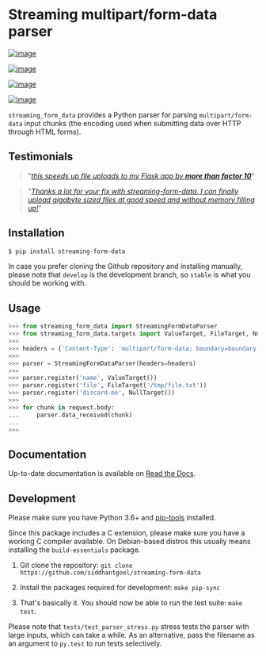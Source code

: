 # Streaming multipart/form-data parser

[![image](https://github.com/siddhantgoel/streaming-form-data/workflows/streaming-form-data/badge.svg)](https://github.com/siddhantgoel/streaming-form-data/workflows/streaming-form-data/badge.svg)

[![image](https://img.shields.io/pypi/v/streaming-form-data.svg)](https://pypi.python.org/pypi/streaming-form-data)

[![image](https://img.shields.io/pypi/pyversions/streaming-form-data.svg)](https://pypi.python.org/pypi/streaming-form-data)

[![image](https://img.shields.io/badge/code%20style-black-000000.svg)](https://github.com/psf/black)


`streaming_form_data` provides a Python parser for parsing `multipart/form-data`
input chunks (the encoding used when submitting data over HTTP through HTML
forms).

## Testimonials

> "[_this speeds up file uploads to my Flask app by **more than factor 10**_](https://github.com/pallets/werkzeug/issues/875#issuecomment-429287766)"

> "[_Thanks a lot for your fix with streaming-form-data. I can finally upload gigabyte sized files at good speed and without memory filling up!_](https://github.com/pallets/werkzeug/issues/875#issuecomment-530020990)"

## Installation

```bash
$ pip install streaming-form-data
```

In case you prefer cloning the Github repository and installing manually, please
note that `develop` is the development branch, so `stable` is what you should be
working with.

## Usage

```python
>>> from streaming_form_data import StreamingFormDataParser
>>> from streaming_form_data.targets import ValueTarget, FileTarget, NullTarget
>>>
>>> headers = {'Content-Type': 'multipart/form-data; boundary=boundary'}
>>>
>>> parser = StreamingFormDataParser(headers=headers)
>>>
>>> parser.register('name', ValueTarget())
>>> parser.register('file', FileTarget('/tmp/file.txt'))
>>> parser.register('discard-me', NullTarget())
>>>
>>> for chunk in request.body:
...     parser.data_received(chunk)
...
>>>
```

## Documentation

Up-to-date documentation is available on [Read the Docs].

## Development

Please make sure you have Python 3.6+ and [pip-tools] installed.

Since this package includes a C extension, please make sure you have a working C
compiler available. On Debian-based distros this usually means installing the
`build-essentials` package.

1. Git clone the repository:
   `git clone https://github.com/siddhantgoel/streaming-form-data`

2. Install the packages required for development:
   `make pip-sync`

3. That's basically it. You should now be able to run the test suite:
   `make test`.

Please note that `tests/test_parser_stress.py` stress tests the parser with
large inputs, which can take a while. As an alternative, pass the filename as an
argument to `py.test` to run tests selectively.

[pip-tools]: https://pypi.org/project/pip-tools/
[Read the Docs]: https://streaming-form-data.readthedocs.io/

